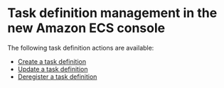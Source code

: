 # Task definition management in the new Amazon ECS console<a name="available-task-definition-actions"></a>

The following task definition actions are available:
+ [Create a task definition](https://docs.aws.amazon.com/AmazonECS/latest/developerguide/create-task-definition.html)
+  [Update a task definition](https://docs.aws.amazon.com/AmazonECS/latest/developerguide/update-task-definition-console-v2.html)
+ [Deregister a task definition](https://docs.aws.amazon.com/https://docs.aws.amazon.com/AmazonECS/latest/developerguide/deregister-task-definition-v2.html)